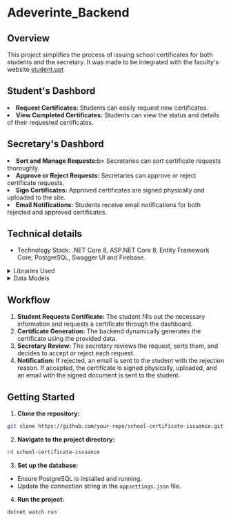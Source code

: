 # Adeverinte_Backend

## Overview

This project simplifies the process of issuing school certificates for both students and the secretary. It was made to be integrated with the faculty's website <a href="https://student.upt.ro">student.upt</a>

<h2>Student's Dashbord</h2>
  <li><b>Request Certificates:</b> Students can easily request new certificates.</li>
  <li><b>View Completed Certificates:</b> Students can view the status and details of their requested certificates.</li>

<h2>Secretary's Dashbord</h2>
  <li><b>Sort and Manage Requests:</b>b> Secretaries can sort certificate requests thoroughly.</li>
  <li><b>Approve or Reject Requests:</b> Secretaries can approve or reject certificate requests.</li>
  <li><b>Sign Certificates:</b> Approved certificates are signed physically and uploaded to the site.</li> 
  <li><b>Email Notifications:</b> Students receive email notifications for both rejected and approved certificates.</li>

## Technical details
- Technology Stack: .NET Core 8, ASP.NET Core 8, Entity Framework Core, PostgreSQL, Swagger UI and Firebase.
<details>
<summary>Libraries Used</summary>
<ul>
  <li><strong>QuestPDF:</strong> For generating PDFs dynamically.</li>
  <li><strong>MailKit:</strong> For sending emails.</li>
</ul>
</details>

<details>
<summary>Data Models</summary>

### Student
```C#
  public class Student
{
    public string FirstName { get; private set; }
    public string LastName { get; private set; }
    public FacultyModel Faculty { get; private set; }
    public SpecialityModel Speciality { get; set; }
    public string Email { get; private set; }
    public RoleEnum Role { get; private set; } // Secretary is just a student with a different role
    public int Year { get; private set; }
    public string Marca { get; private set; }
}
```

### Certificate
```C#
  public class Certificate
{
    public string Text { get; private set; }
    public bool OnEmail { get; private set; }
    public StudentModel Student { get; private set; }
    public TypeEnum Type { get; private set; }
    public string Motive { get; private set; }
    public StateEnum State { get; private set; }
    public DateTime Created { get; private set; }
    public DateTime? Accepted { get; private set; }
    public string? Number { get; private set; }
    public string? RejectMsg { get; private set; }
    public PdfModel? Pdf { get; private set; }
}
```
</details>

## Workflow

<ol>
  <li><b>Student Requests Certificate:</b> The student fills out the necessary information and requests a certificate through the dashboard.</li>
  <li><b>Certificate Generation:</b> The backend dynamically generates the certificate using the provided data.</li> 
  <li><b>Secretary Review:</b> The secretary reviews the request, sorts them, and decides to accept or reject each request.</li>
  <li><b>Notification:</b> If rejected, an email is sent to the student with the rejection reason. If accepted, the certificate is signed physically, uploaded, and an email with the signed document is sent to the student.</li>
</ol> 

## Getting Started

1. **Clone the repository:**
```sh
git clone https://github.com/your-repo/school-certificate-issuance.git
```

2. **Navigate to the project directory:**
```sh
cd school-certificate-issuance
```
3. **Set up the database:**
- Ensure PostgreSQL is installed and running.
- Update the connection string in the `appsettings.json` file.

4. **Run the project:**
```sh
dotnet watch run
```
